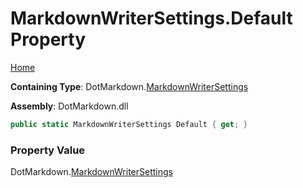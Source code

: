 <a name="_top"></a>

# MarkdownWriterSettings\.Default Property

[Home](../../../README.md#_top)

**Containing Type**: DotMarkdown\.[MarkdownWriterSettings](../README.md#_top)

**Assembly**: DotMarkdown\.dll

```csharp
public static MarkdownWriterSettings Default { get; }
```

### Property Value

DotMarkdown\.[MarkdownWriterSettings](../README.md#_top)

